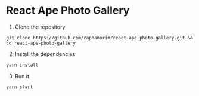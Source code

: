 # React Ape Photo Gallery

1. Clone the repository

```
git clone https://github.com/raphamorim/react-ape-photo-gallery.git && cd react-ape-photo-gallery
```

2. Install the dependencies

```
yarn install
```

3. Run it

```
yarn start
```
